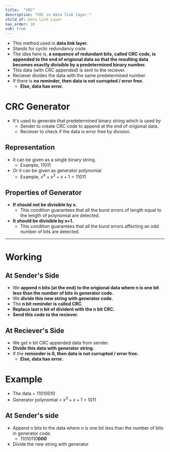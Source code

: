 ```yaml
---
title:  "CRC"
description: "CRC in data link layer."
child_of: Data Link Layer
nav_order: 10
sub: true
---
```


- This method used in **data link layer.**
- Stands for cyclic redundancy code.
- The idea here is, **a sequence of redundant bits, called CRC code, is appended to the end of origional data so that the resulting data becomes exactly divisible by a predetermined binary number.**
- This data (with CRC appended) is sent to the reciever.
- Reciever divides the data with the same predetermined number.
- If there is **no reminder, then data is not currupted / error free.**
    - **Else, data has error.**

# CRC Generator

- It's used to generate that predetermined binary string which is used by
    - Sender to create CRC code to append at the end of origional data.
    - Reciever to check if the data is error free by division.

## Representation

- It can be given as a single binary string.
    - Example, 11011
- Or it can be given as generator polynomial
    - Example, $x^4+x^3+x+1 = 11011$

## Properties of Generator

- **If should not be divisible by x.**
    - This condition guarantees that all the burst errors of length equal to the length of polynomial are detected.
- **It should be divisible by x+1.**
    - This condition guarantees that all the burst errors affecting an odd number of bits are detected.

***

# Working

## At Sender's Side

- We **append n bits (at the end) to the origional data where n is one bit less than the number of bits in generator code.**
- We **divide this new string with generator code.**
- The **n bit reminder is called CRC**.
- **Replace last n bit of divident with the n bit CRC.**
- **Send this code to the reciever.**

## At Reciever's Side

- We get n bit CRC appended data from sender.
- **Divide this data with generator string.**
- If the **remonder is 0, then data is not currupted / error free.**
    - **Else, data has error.**

# Example

- The data = 11010010
- Generator polynomial = $x^3+x+1$ = 1011

## At Sender's side

- Append n bits to the data where n is one bit less than the number of bits in generator code.  
    - 11010110**000**
- Divide the new string with generator
